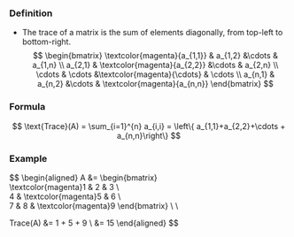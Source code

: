 ### Definition

- The trace of a matrix is the sum of elements diagonally, from top-left to bottom-right.
$$
\begin{bmatrix} 
			\textcolor{magenta}{a_{1,1}} & a_{1,2} &\cdots & a_{1,n} \\
			a_{2,1} & \textcolor{magenta}{a_{2,2}} &\cdots & a_{2,n} \\
			\cdots & \cdots &\textcolor{magenta}{\cdots} & \cdots \\
			a_{n,1} & a_{n,2} &\cdots & \textcolor{magenta}{a_{n,n}}
		\end{bmatrix} 
$$

### Formula
$$
\text{Trace}(A) = \sum_{i=1}^{n} a_{i,i} 
= \left\{ a_{1,1}+a_{2,2}+\cdots + a_{n,n}\right\}
$$
### Example

$$
\begin{aligned}
A &= \begin{bmatrix}    
	\textcolor{magenta}1 & 2 & 3 \\    
	4 & \textcolor{magenta}5 & 6 \\    
	7 & 8 & \textcolor{magenta}9
\end{bmatrix}
\\ \\

Trace(A) &= 1 + 5 + 9 \\ 
&= 15
\end{aligned}
$$
